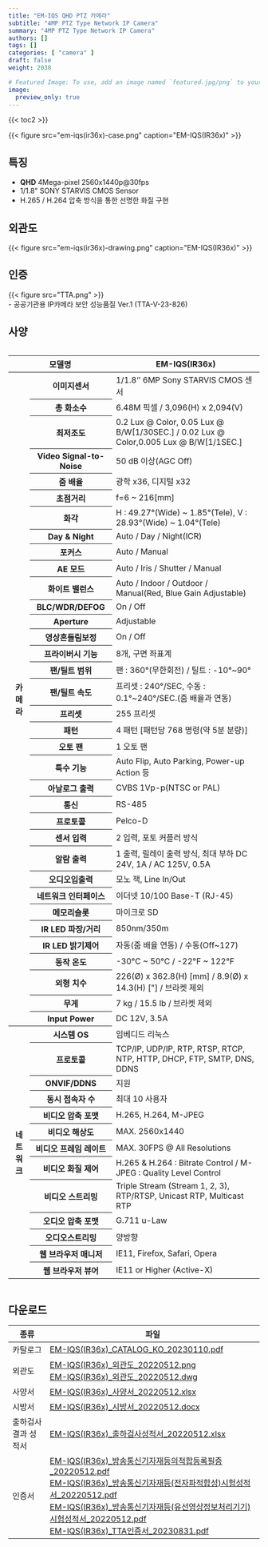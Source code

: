 ```yaml
---
title: "EM-IQS QHD PTZ 카메라"
subtitle: "4MP PTZ Type Network IP Camera"
summary: "4MP PTZ Type Network IP Camera"
authors: []
tags: []
categories: [ "camera" ]
draft: false
weight: 2038

# Featured Image: To use, add an image named `featured.jpg/png` to your page's folder.
image:
  preview_only: true
---
```


{{< toc2 >}}

<div class="container">
<div class="row justify-content-center align-items-center">
<div class="col-sm-6">

{{< figure src="em-iqs(ir36x)-case.png" caption="EM-IQS(IR36x)" >}}

</div>
</div>
</div>

<div class="container">
<div class="row justify-content-center">
<div class="col-sm-6 pl-0">

## 특징

- **QHD** 4Mega-pixel 2560x1440p@30fps
- 1/1.8" SONY STARVIS CMOS Sensor
- H.265 / H.264 압축 방식을 통한 선명한 화질 구현


</div>
<div class="col-sm-6 pl-0">

## 외관도

{{< figure src="em-iqs(ir36x)-drawing.png" caption="EM-IQS(IR36x)" >}}

</div>
</div>
</div>

## 인증
<div class="container">
<div class="row align-items-top">
<div class="col-sm-1">
{{< figure src="TTA.png" >}} 
</div>
<div class="col-sm-8">
- 공공기관용 IP카메라 보안 성능품질 Ver.1 (TTA-V-23-826)
</div>
</div>
</div>


## 사양

<div style="overflow-x: auto">
<table class="spec">
<thead>
<tr>
<th colspan="2">모델명</th>
<th>EM-IQS(IR36x)</th>
</tr>
</thead>
<tbody>
<tr>
<th rowspan="35">카메라</th>
<th>이미지센서</th>
<td>1/1.8‘’ 6MP Sony STARVIS CMOS 센서</td>
</tr>
<tr>
<th>총 화소수</th>
<td>6.48M 픽셀 / 3,096(H) x 2,094(V)</td>
</tr>
<tr>
<th>최저조도</th>
<td>0.2 Lux @ Color, 0.05 Lux @ B/W[1/30SEC.] / 0.02 Lux @ Color,0.005 Lux @ B/W[1/1SEC.]</td>
</tr>
<th>Video Signal-to-Noise</th>
<td>50 dB 이상(AGC Off)</td>
</tr>
<tr>
<th>줌 배율</th>
<td>광학 x36, 디지털 x32</td>
</tr>
<tr>
<th>초점거리</th>
<td>f=6 ~ 216[mm]</td>
</tr>
<tr>
<th>화각</th>
<td>H : 49.27°(Wide) ~ 1.85°(Tele), V : 28.93°(Wide) ~ 1.04°(Tele)</td>
</tr>
<th>Day & Night</th>
<td>Auto / Day / Night(ICR)</td>
</tr>
<tr>
<th>포커스</th>
<td>Auto / Manual</td>
</tr>
<tr>
<th>AE 모드</th>
<td>Auto / Iris / Shutter / Manual</td>
</tr>
<tr>
<th>화이트 밸런스</th>
<td>Auto / Indoor / Outdoor / Manual(Red, Blue Gain Adjustable)</td>
</tr>
<tr>
<th>BLC/WDR/DEFOG</th>
<td>On / Off</td>
</tr>
<tr>
<th>Aperture</th>
<td>Adjustable</td>
</tr>
<tr>
<th>영상흔들림보정</th>
<td>On / Off</td>
</tr>
<tr>
<th>프라이버시 기능</th>
<td>8개, 구면 좌표계</td>
</tr>
<tr>
<th>팬/틸트 범위</th>
<td>팬 : 360°(무한회전) / 틸트 : -10°~90°</td>
</tr>
<tr>
<th>팬/틸트 속도</th>
<td>프리셋 : 240°/SEC, 수동 : 0.1°~240°/SEC.(줌 배율과 연동)</td>
</tr>
<tr>
<th>프리셋</th>
<td>255 프리셋</td>
</tr>
<tr>
<th>패턴</th>
<td>4 패턴 [패턴당 768 명령(약 5분 분량)]</td>
</tr>
<tr>
<th>오토 팬</th>
<td>1 오토 팬</td>
</tr>
<tr>
<th>특수 기능</th>
<td>Auto Flip, Auto Parking, Power-up Action 등</td>
</tr>
<tr>
<th>아날로그 출력</th>
<td>CVBS 1Vp-p(NTSC or PAL)</td>
</tr>
<tr>
<th>통신</th>
<td>RS-485</td>
</tr>
<tr>
<th>프로토콜</th>
<td>Pelco-D</td>
</tr>
<tr>
<th>센서 입력</th>
<td>2 입력, 포토 커플러 방식</td>
</tr>
<tr>
<th>알람 출력</th>
<td>1 출력, 릴레이 출력 방식, 최대 부하 DC 24V, 1A / AC 125V, 0.5A</td>
</tr>
<tr>
<th>오디오입출력</th>
<td>모노 잭, Line In/Out</td>
</tr>
<tr>
<th>네트워크 인터페이스</th>
<td>이더넷 10/100 Base-T (RJ-45)</td>
</tr>
<tr>
<th>메모리슬롯</th>
<td>마이크로 SD</td>
</tr>
<tr>
<th>IR LED 파장/거리</th>
<td>850nm/350m</td>
</tr>
<tr>
<th>IR LED 밝기제어</th>
<td>자동(줌 배율 연동) / 수동(Off~127)</td>
</tr>
<tr>
<th>동작 온도</th>
<td>-30°C ~ 50°C / -22°F ~ 122°F</td>
</tr>
<tr>
<th>외형 치수</th>
<td>226(Ø) x 362.8(H) [mm] / 8.9(Ø) x 14.3(H) ["] / 브라켓 제외</td>
</tr>
<tr>
<th>무게</th>
<td>7 kg / 15.5 lb / 브라켓 제외</td>
</tr>
<tr>
<th>Input Power</th>
<td>DC 12V, 3.5A</td>
</tr>
<tr>
<th rowspan="13">네트워크</th>
<th>시스템 OS</th>
<td>임베디드 리눅스</td>
</tr>
<tr>
<th>프로토콜</th>
<td>TCP/IP, UDP/IP, RTP, RTSP, RTCP, NTP, HTTP, DHCP, FTP, SMTP, DNS, DDNS</td>
</tr>
<tr>
<th>ONVIF/DDNS</th>
<td>지원</td>
</tr>
<tr>
<th>동시 접속자 수</th>
<td>최대 10 사용자</td>
</tr>
<tr>
<th>비디오 압축 포맷</th>
<td>H.265, H.264, M-JPEG</td>
</tr>
<tr>
<th>비디오 해상도</th>
<td>MAX. 2560x1440</td>
</tr>
<tr>
<th>비디오 프레임 레이트</th>
<td>MAX. 30FPS @ All Resolutions</td>
</tr>
<tr>
<th>비디오 화질 제어</th>
<td>H.265 & H.264 : Bitrate Control / M-JPEG : Quality Level Control</td>
</tr>
<tr>
<th>비디오 스트리밍</th>
<td>Triple Stream (Stream 1, 2, 3), RTP/RTSP, Unicast RTP, Multicast RTP</td>
</tr>
<tr>
<th>오디오 압축 포맷</th>
<td>G.711 u-Law</td>
</tr>
<tr>
<th>오디오스트리밍</th>
<td>양방향</td>
</tr>
<tr>
<th>웹 브라우저 매니저</th>
<td>IE11, Firefox, Safari, Opera</td>
</tr>
<tr>
<th>웹 브라우저 뷰어</th>
<td>IE11 or Higher (Active-X)</td>
</tr>

</tbody>
</table>
</div>

## 다운로드

종류 | 파일
---- | ----
카탈로그 | [EM-IQS(IR36x)_CATALOG_KO_20230110.pdf](https://www.emstone.com/data/sales/ko/EM-IQS(IR36x)_CATALOG_KO_20230110.pdf)
외관도 | [EM-IQS(IR36x)_외관도_20220512.png](https://www.emstone.com/data/sales/ko/EM-IQS(IR36x)_외관도_20220512.png)<br>[EM-IQS(IR36x)_외관도_20220512.dwg](https://www.emstone.com/data/sales/ko/EM-IQS(IR36x)_외관도_20220512.dwg)
사양서 | [EM-IQS(IR36x)_사양서_20220512.xlsx](https://www.emstone.com/data/sales/ko/EM-IQS(IR36x)_사양서_20220512.xlsx)
시방서 | [EM-IQS(IR36x)_시방서_20220512.docx](https://www.emstone.com/data/sales/ko/EM-IQS(IR36x)_시방서_20220512.docx)
출하검사 결과 성적서 | [EM-IQS(IR36x)_출하검사성적서_20220512.xlsx](https://www.emstone.com/data/sales/ko/EM-IQS(IR36x)_출하검사성적서_20220512.xlsx)
인증서 | [EM-IQS(IR36x)_방송통신기자재등의적합등록필증_20220512.pdf](https://www.emstone.com/data/sales/ko/EM-IQS(IR36x)_방송통신기자재등의적합등록필증_20220512.pdf)<br>[EM-IQS(IR36x)_방송통신기자재등(전자파적합성)시험성적서_20220512.pdf](https://www.emstone.com/data/sales/ko/EM-IQS(IR36x)_방송통신기자재등(전자파적합성)시험성적서_20220512.pdf)<br>[EM-IQS(IR36x)_방송통신기자재등(유선영상정보처리기기)시험성적서_20220512.pdf](https://www.emstone.com/data/sales/ko/EM-IQS(IR36x)_방송통신기자재등(유선영상정보처리기기)시험성적서_20220512.pdf)<br>[EM-IQS(IR36x)_TTA인증서_20230831.pdf](https://www.emstone.com/data/sales/ko/EM-IQS(IR36x)_TTA인증서_20230831.pdf)